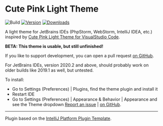 # Cute Pink Light Theme

![Build](https://github.com/openmindculture/intellij-cute-pink-light-theme/workflows/Build/badge.svg)
[![Version](https://img.shields.io/jetbrains/plugin/v/PLUGIN_ID.svg)](https://plugins.jetbrains.com/plugin/PLUGIN_ID)
[![Downloads](https://img.shields.io/jetbrains/plugin/d/PLUGIN_ID.svg)](https://plugins.jetbrains.com/plugin/PLUGIN_ID)

<!-- Plugin description -->
A light theme for JetBrains IDEs (PhpStorm, WebStorm, IntelliJ IDEA, etc.) inspired by [Cute Pink Light Theme for VisualStudio Code](https://marketplace.visualstudio.com/items?itemName=webfreak.cute-theme).

**BETA: This theme is usable, but still unfinished!**

If you like to support development, you can open a pull request [on GitHub](https://github.com/openmindculture/intellij-cute-pink-light-theme).

For JetBrains IDEs, version 2020.2 and above, should probably work on older builds like 2019.1 as well, but untested.

To install:
- Go to Settings (Preferences) | Plugins, find the theme plugin and install it
- Restart IDE
- Go to Settings (Preferences) | Appearance & Behavior | Appearance and see the Theme dropdown
[Report an issue](https://github.com/openmindculture/intellij-cute-pink-light-theme/issues/new) | [on GitHub](https://github.com/openmindculture/intellij-cute-pink-light-theme).
<!-- Plugin description end -->

---
Plugin based on the [IntelliJ Platform Plugin Template][template].

[template]: https://github.com/JetBrains/intellij-platform-plugin-template
